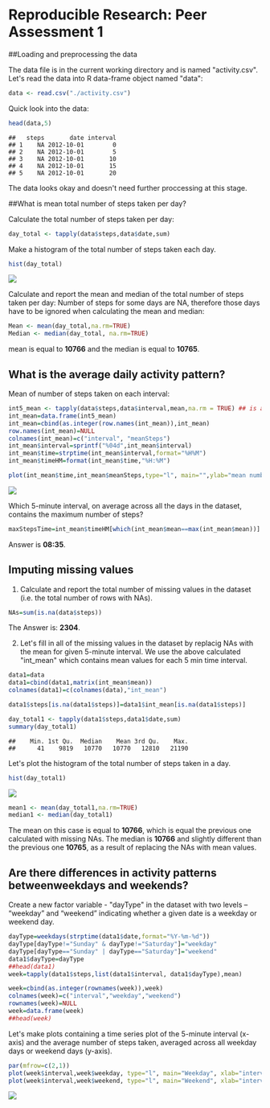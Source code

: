 # Reproducible Research: Peer Assessment 1


##Loading and preprocessing the data

The data file is in the current working directory and is named "activity.csv".
Let's read the data into R data-frame object named "data":

```r
data <- read.csv("./activity.csv")
```
Quick look into the data:

```r
head(data,5)
```

```
##   steps       date interval
## 1    NA 2012-10-01        0
## 2    NA 2012-10-01        5
## 3    NA 2012-10-01       10
## 4    NA 2012-10-01       15
## 5    NA 2012-10-01       20
```
The data looks okay and doesn't need further proccessing at this stage.


##What is mean total number of steps taken per day?

Calculate the total number of steps taken per day:

```r
day_total <- tapply(data$steps,data$date,sum)
```


Make a histogram of the total number of steps taken each day.

```r
hist(day_total)
```

![](PA1_files/figure-html/unnamed-chunk-4-1.png) 


Calculate and report the mean and median of the total number of steps taken per day:
Number of steps for some days are NA, therefore those days have to be ignored when calculating the mean and median:

```r
Mean <- mean(day_total,na.rm=TRUE)
Median <- median(day_total, na.rm=TRUE)
```

mean is equal to **10766** and the median is equal to **10765**.


## What is the average daily activity pattern?
Mean of number of steps taken on each interval:

```r
int5_mean <- tapply(data$steps,data$interval,mean,na.rm = TRUE) ## is average across all days for each interval
int_mean=data.frame(int5_mean)
int_mean=cbind(as.integer(row.names(int_mean)),int_mean)
row.names(int_mean)=NULL
colnames(int_mean)=c("interval", "meanSteps")
int_mean$interval=sprintf("%04d",int_mean$interval)
int_mean$time=strptime(int_mean$interval,format="%H%M")
int_mean$timeHM=format(int_mean$time,"%H:%M")

plot(int_mean$time,int_mean$meanSteps,type="l", main="",ylab="mean number of steps",xlab="time")
```

![](PA1_files/figure-html/unnamed-chunk-6-1.png) 


Which 5-minute interval, on average across all the days in the dataset, contains the maximum number of steps?

```r
maxStepsTime=int_mean$timeHM[which(int_mean$mean==max(int_mean$mean))]
```
Answer is  **08:35**.



## Imputing missing values

1. Calculate and report the total number of missing values in the dataset (i.e. the total number of rows with NAs).

```r
NAs=sum(is.na(data$steps))
```
The Answer is: **2304**.

2. Let's fill in all of the missing values in the dataset by replacig NAs with the mean for given 5-minute interval.
We use the above calculated "int_mean" which contains mean values for each 5 min time interval.

```r
data1=data
data1=cbind(data1,matrix(int_mean$mean))
colnames(data1)=c(colnames(data),"int_mean")

data1$steps[is.na(data1$steps)]=data1$int_mean[is.na(data1$steps)]
```



```r
day_total1 <- tapply(data1$steps,data1$date,sum)
summary(day_total1)
```

```
##    Min. 1st Qu.  Median    Mean 3rd Qu.    Max. 
##      41    9819   10770   10770   12810   21190
```
Let's plot the histogram of the total number of steps taken in a day.

```r
hist(day_total1)
```

![](PA1_files/figure-html/unnamed-chunk-11-1.png) 


```r
mean1 <- mean(day_total1,na.rm=TRUE)
median1 <- median(day_total1)
```

The mean on this case is equal to **10766**, which is equal the previous one calculated with missing NAs.
The median is **10766** and slightly different than the previous one **10765**, as a result of replacing the NAs with mean values.


## Are there differences in activity patterns betweenweekdays and weekends?

Create a new factor variable - "dayType" in the dataset with two levels – “weekday” and “weekend” indicating whether a given date is a weekday or weekend day.

```r
dayType=weekdays(strptime(data1$date,format="%Y-%m-%d"))
dayType[dayType!="Sunday" & dayType!="Saturday"]="weekday"
dayType[dayType=="Sunday" | dayType=="Saturday"]="weekend"
data1$dayType=dayType
##head(data1)
week=tapply(data1$steps,list(data1$interval, data1$dayType),mean)

week=cbind(as.integer(rownames(week)),week)
colnames(week)=c("interval","weekday","weekend")
rownames(week)=NULL
week=data.frame(week)
##head(week)
```

Let's make plots containing a time series plot of the 5-minute interval (x-axis) and the average number of steps taken, averaged across all weekday days or weekend days (y-axis).


```r
par(mfrow=c(2,1))
plot(week$interval,week$weekday, type="l", main="Weekday", xlab="interval",ylab="Number of steps")
plot(week$interval,week$weekend, type="l", main="Weekend", xlab="interval",ylab="Number of steps")
```

![](PA1_files/figure-html/unnamed-chunk-14-1.png) 
